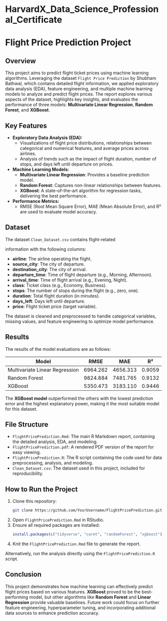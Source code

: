 # HarvardX_Data_Science_Professional_Certificate

# Flight Price Prediction Project

## Overview
This project aims to predict flight ticket prices using machine learning algorithms. Leveraging the dataset `Flight Price Prediction` by Shubham Bathwal, which contains detailed flight information, we applied exploratory data analysis (EDA), feature engineering, and multiple machine learning models to analyze and predict flight prices. The report explores various aspects of the dataset, highlights key insights, and evaluates the performance of three models: **Multivariate Linear Regression**, **Random Forest**, and **XGBoost**.

## Key Features
- **Exploratory Data Analysis (EDA):**
  - Visualizations of flight price distributions, relationships between categorical and numerical features, and average prices across airlines.
  - Analysis of trends such as the impact of flight duration, number of stops, and days left until departure on prices.
- **Machine Learning Models:**
  - **Multivariate Linear Regression**: Provides a baseline prediction model.
  - **Random Forest**: Captures non-linear relationships between features.
  - **XGBoost**: A state-of-the-art algorithm for regression tasks, delivering the best performance.
- **Performance Metrics:**
  - RMSE (Root Mean Square Error), MAE (Mean Absolute Error), and R² are used to evaluate model accuracy.

## Dataset
The dataset `Clean_Dataset.csv` contains flight-related

information with the following columns:

- **airline**: The airline operating the flight.
- **source_city**: The city of departure.
- **destination_city**: The city of arrival.
- **departure_time**: Time of flight departure (e.g., Morning, Afternoon).
- **arrival_time**: Time of flight arrival (e.g., Evening, Night).
- **class**: Ticket class (e.g., Economy, Business).
- **stops**: The number of stops during the flight (e.g., zero, one).
- **duration**: Total flight duration (in minutes).
- **days_left**: Days left until departure.
- **price**: Flight ticket price (target variable).

The dataset is cleaned and preprocessed to handle categorical variables, missing values, and feature engineering to optimize model performance.

## Results
The results of the model evaluations are as follows:

| Model                          | RMSE     | MAE      | R²       |
|--------------------------------|----------|----------|----------|
| Multivariate Linear Regression | 6964.262 | 4656.313 | 0.9059   |
| Random Forest                  | 9824.884 | 7481.765 | 0.9132   |
| XGBoost                        | 5350.473 | 3183.110 | 0.9446   |

The **XGBoost model** outperformed the others with the lowest prediction error and the highest explanatory power, making it the most suitable model for this dataset.

## File Structure
- `FlightPricePrediction.Rmd`: The main R Markdown report, containing the detailed analysis, EDA, and modeling.
- `FlightPricePrediction.pdf`: A rendered PDF version of the report for easy viewing.
- `FlightPricePrediction.R`: The R script containing the code used for data preprocessing, analysis, and modeling.
- `Clean_Dataset.csv`: The dataset used in this project, included for reproducibility.

## How to Run the Project
1. Clone this repository:
   ```bash
   git clone https://github.com/YourUsername/FlightPricePrediction.git
   ```
2. Open `FlightPricePrediction.Rmd` in RStudio.
3. Ensure all required packages are installed:
   ```R
   install.packages(c("tidyverse", "caret", "randomForest", "xgboost"))
   ```
4. Knit the `FlightPricePrediction.Rmd` file to generate the report.

Alternatively, run the analysis directly using the `FlightPricePrediction.R` script.

## Conclusion
This project demonstrates how machine learning can effectively predict flight prices based on various features. **XGBoost** proved to be the best-performing model, but other algorithms like **Random Forest** and **Linear Regression** provide valuable baselines. Future work could focus on further feature engineering, hyperparameter tuning, and incorporating additional data sources to enhance prediction accuracy.
